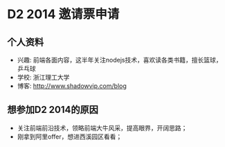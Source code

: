 # D2 2014 邀请票申请

## 个人资料

- 兴趣: 前端各面内容，这半年关注nodejs技术，喜欢读各类书籍，擅长篮球，乒乓球
- 学校: 浙江理工大学 
- 博客: http://www.shadowvip.com/blog

## 想参加D2 2014的原因

 * 关注前端前沿技术，领略前端大牛风采，提高眼界，开阔思路；
 * 刚拿到阿里offer，想进西溪园区看看；
